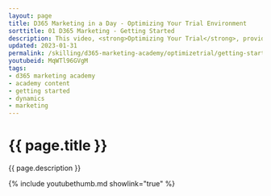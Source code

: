 ```yaml
---
layout: page
title: D365 Marketing in a Day - Optimizing Your Trial Environment
sorttitle: 01 D365 Marketing - Getting Started
description: This video, <strong>Optimizing Your Trial</strong>, provides Dynamics 365 partners with guidance on how to configure and optimize demo enviornnments when getting started with D365 Marketing.
updated: 2023-01-31
permalink: /skilling/d365-marketing-academy/optimizetrial/getting-started
youtubeid: MqWTl96GVgM
tags: 
- d365 marketing academy
- academy content
- getting started
- dynamics
- marketing
---
```


# {{ page.title }}

{{ page.description }}

{% include youtubethumb.md showlink="true" %}